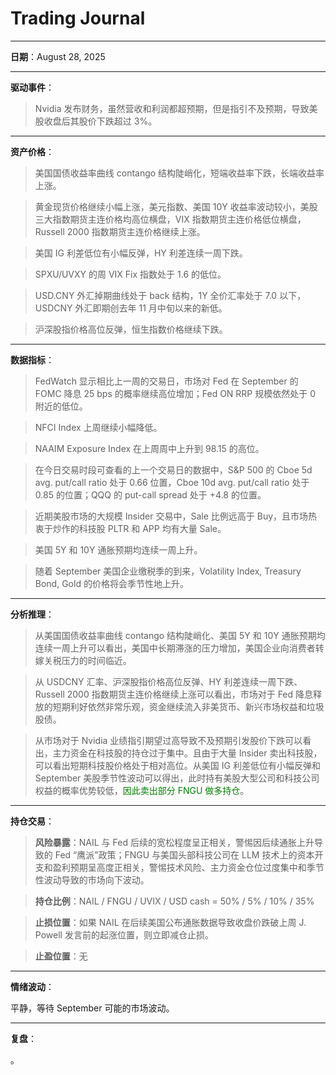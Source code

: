 # Trading Journal

---

**日期**：August 28, 2025

---

**驱动事件**：

> Nvidia 发布财务，虽然营收和利润都超预期，但是指引不及预期，导致美股收盘后其股价下跌超过 3%。

> 

---

**资产价格**：

> 美国国债收益率曲线 contango 结构陡峭化，短端收益率下跌，长端收益率上涨。

> 黄金现货价格继续小幅上涨，美元指数、美国 10Y 收益率波动较小，美股三大指数期货主连价格均高位横盘，VIX 指数期货主连价格低位横盘，Russell 2000 指数期货主连价格继续上涨。

> 美国 IG 利差低位有小幅反弹，HY 利差连续一周下跌。

> SPXU/UVXY 的周 VIX Fix 指数处于 1.6 的低位。

> USD.CNY 外汇掉期曲线处于 back 结构，1Y 全价汇率处于 7.0 以下，USDCNY 外汇即期创去年 11 月中旬以来的新低。

> 沪深股指价格高位反弹，恒生指数价格继续下跌。

---

**数据指标**：

> FedWatch 显示相比上一周的交易日，市场对 Fed 在 September 的 FOMC 降息 25 bps 的概率继续高位增加；Fed ON RRP 规模依然处于 0 附近的低位。

> NFCI Index 上周继续小幅降低。

> NAAIM Exposure Index 在上周周中上升到 98.15 的高位。

> 在今日交易时段可查看的上一个交易日的数据中，S&P 500 的 Cboe 5d avg. put/call ratio 处于 0.66 位置，Cboe 10d avg. put/call ratio 处于 0.85 的位置；QQQ 的 put-call spread 处于 +4.8 的位置。

> 近期美股市场的大规模 Insider 交易中，Sale 比例远高于 Buy，且市场热衷于炒作的科技股 PLTR 和 APP 均有大量 Sale。

> 美国 5Y 和 10Y 通胀预期均连续一周上升。

> 随着 September 美国企业缴税季的到来，Volatility Index, Treasury Bond, Gold 的价格将会季节性地上升。

---

**分析推理**：

> 从美国国债收益率曲线 contango 结构陡峭化、美国 5Y 和 10Y 通胀预期均连续一周上升可以看出，美国中长期滞涨的压力增加，美国企业向消费者转嫁关税压力的时间临近。

> 从 USDCNY 汇率、沪深股指价格高位反弹、HY 利差连续一周下跌、Russell 2000 指数期货主连价格继续上涨可以看出，市场对于 Fed 降息释放的短期利好依然非常乐观，资金继续流入非美货币、新兴市场权益和垃圾股债。

> 从市场对于 Nvidia 业绩指引期望过高导致不及预期引发股价下跌可以看出，主力资金在科技股的持仓过于集中。且由于大量 Insider 卖出科技股，可以看出短期科技股价格处于相对高位。从美国 IG 利差低位有小幅反弹和 September 美股季节性波动可以得出，此时持有美股大型公司和科技公司权益的概率优势较低，<span style="color: green;">因此卖出部分 FNGU 做多持仓</span>。

---

**持仓交易**：

> **风险暴露**：NAIL 与 Fed 后续的宽松程度呈正相关，警惕因后续通胀上升导致的 Fed “鹰派”政策；FNGU 与美国头部科技公司在 LLM 技术上的资本开支和盈利预期呈高度正相关，警惕技术风险、主力资金仓位过度集中和季节性波动导致的市场向下波动。

> **持仓比例**：NAIL / FNGU / UVIX / USD cash = 50% / 5% / 10% / 35%

> **止损位置**：如果 NAIL 在后续美国公布通胀数据导致收盘价跌破上周 J. Powell 发言前的起涨位置，则立即减仓止损。

> **止盈位置**：无

---

**情绪波动**：

平静，等待 September 可能的市场波动。

---

**复盘**：

<mark></mark>。
